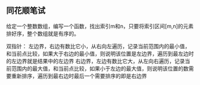 ## 同花顺笔试
给定一个整数数组，编写一个函数，找出索引m和n，只要将索引区间[m,n]的元素排好序，整个数组就是有序的。

双指针：
    左边界，右边有数比它小，从右向左遍历，记录当前范围内的最小值，和当前点比较，如果大于右边的最小值，则说明该位置是左边界，遍历到最左边时的左边界就是结果中的左边界
    右边界，左边有数比它大，从左向右遍历，记录当前范围内的最大值，和当前点比较，如果小于左边的最大值，则说明该位置的数需要重新排序，遍历到最右边时最后一个需要排序的即是右边界